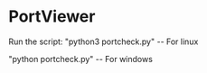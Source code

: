 # PortViewer
Run the script: "python3 portcheck.py" -- For linux

"python portcheck.py" -- For windows
